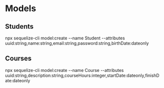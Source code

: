 # Models
## Students
npx sequelize-cli model:create --name Student --attributes uuid:string,name:string,email:string,password:string,birthDate:dateonly

## Courses
npx sequelize-cli model:create --name Course --attributes uuid:string,description:string,courseHours:integer,startDate:dateonly,finishDate:dateonly